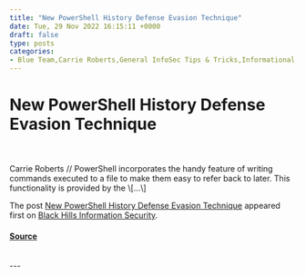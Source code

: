 ```yaml
---
title: "New PowerShell History Defense Evasion Technique"
date: Tue, 29 Nov 2022 16:15:11 +0000
draft: false
type: posts
categories: 
- Blue Team,Carrie Roberts,General InfoSec Tips & Tricks,Informational,InfoSec 101,Recon,Red Team
---
```

# New PowerShell History Defense Evasion Technique

<br/>

<br/>
Carrie Roberts // PowerShell incorporates the handy feature of writing commands executed to a file to make them easy to refer back to later. This functionality is provided by the \[…\]

The post [New PowerShell History Defense Evasion Technique](https://www.blackhillsinfosec.com/new-powershell-history-defense-evasion-technique/) appeared first on [Black Hills Information Security](https://www.blackhillsinfosec.com).

#### [Source](https://www.blackhillsinfosec.com/new-powershell-history-defense-evasion-technique/)

<br/>
---
